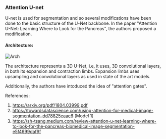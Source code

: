 ### Attention U-net

U-net is used for segmentation and so several modifications have been done to the basic structure of the U-Net backbone. In the paper "Attention U-Net: Learning Where to Look for the Pancreas", the authors proposed a modification.

#### Architecture:

![Arch](https://miro.medium.com/max/1560/1*PdYEf-OuUWkRsm2Lfrmy6A.png)

The architecture represents a 3D U-Net, i.e, it uses, 3D convolutional layers, in both its expansion and contraction limbs. Expansion limbs uses upsampling and convolutional layers as used in state of the art models.

Additionally, the authors have intoduced the idea of "attention gates". 

References:

1. https://arxiv.org/pdf/1804.03999.pdf
2. https://towardsdatascience.com/using-attention-for-medical-image-segmentation-dd78825eaac6 (Model 1)
3. https://sh-tsang.medium.com/review-attention-u-net-learning-where-to-look-for-the-pancreas-biomedical-image-segmentation-e5f4699daf9f

